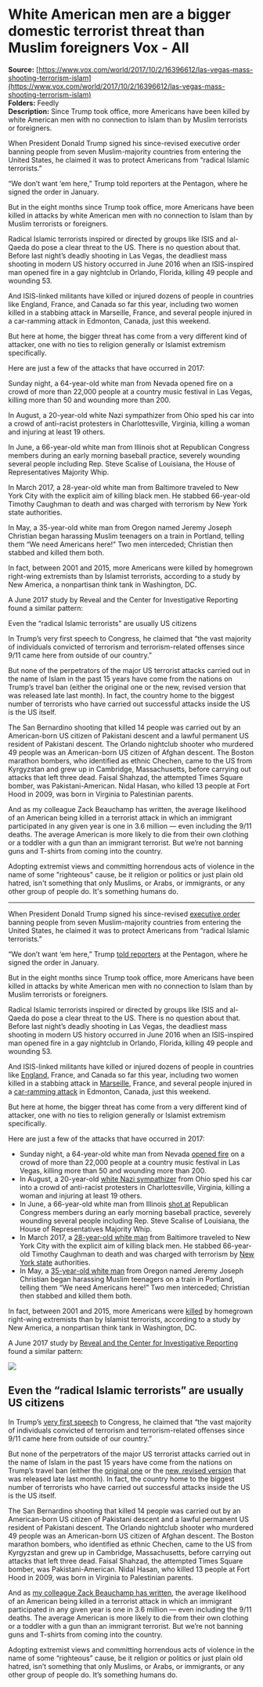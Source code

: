 # White American men are a bigger domestic terrorist threat than Muslim foreigners Vox - All

**Source:** [https://www.vox.com/world/2017/10/2/16396612/las-vegas-mass-shooting-terrorism-islam](https://www.vox.com/world/2017/10/2/16396612/las-vegas-mass-shooting-terrorism-islam)  
**Folders:** Feedly  
**Description:** Since Trump took office, more Americans have been killed by white American men with no connection to Islam than by Muslim terrorists or foreigners. 
 
When President Donald Trump signed his since-revised executive order banning people from seven Muslim-majority countries from entering the United States, he claimed it was to protect Americans from “radical Islamic terrorists.” 

“We don’t want ‘em here,” Trump told reporters at the Pentagon, where he signed the order in January. 

But in the eight months since Trump took office, more Americans have been killed in attacks by white American men with no connection to Islam than by Muslim terrorists or foreigners. 

Radical Islamic terrorists inspired or directed by groups like ISIS and al-Qaeda do pose a clear threat to the US. There is no question about that. Before last night’s deadly shooting in Las Vegas, the deadliest mass shooting in modern US history occurred in June 2016 when an ISIS-inspired man opened fire in a gay nightclub in Orlando, Florida, killing 49 people and wounding 53. 

And ISIS-linked militants have killed or injured dozens of people in countries like England, France, and Canada so far this year, including two women killed in a stabbing attack in Marseille, France, and several people injured in a car-ramming attack in Edmonton, Canada, just this weekend. 

But here at home, the bigger threat has come from a very different kind of attacker, one with no ties to religion generally or Islamist extremism specifically.

Here are just a few of the attacks that have occurred in 2017:

Sunday night, a 64-year-old white man from Nevada opened fire on a crowd of more than 22,000 people at a country music festival in Las Vegas, killing more than 50 and wounding more than 200. 

In August, a 20-year-old white Nazi sympathizer from Ohio sped his car into a crowd of anti-racist protesters in Charlottesville, Virginia, killing a woman and injuring at least 19 others.

In June, a 66-year-old white man from Illinois shot at Republican Congress members during an early morning baseball practice, severely wounding several people including Rep. Steve Scalise of Louisiana, the House of Representatives Majority Whip. 

In March 2017, a 28-year-old white man from Baltimore traveled to New York City with the explicit aim of killing black men. He stabbed 66-year-old Timothy Caughman to death and was charged with terrorism by New York state authorities.

In May, a 35-year-old white man from Oregon named Jeremy Joseph Christian began harassing Muslim teenagers on a train in Portland, telling them “We need Americans here!” Two men interceded; Christian then stabbed and killed them both.

In fact, between 2001 and 2015, more Americans were killed by homegrown right-wing extremists than by Islamist terrorists, according to a study by New America, a nonpartisan think tank in Washington, DC. 

A June 2017 study by Reveal and the Center for Investigative Reporting found a similar pattern:

Even the “radical Islamic terrorists” are usually US citizens

In Trump’s very first speech to Congress, he claimed that “the vast majority of individuals convicted of terrorism and terrorism-related offenses since 9/11 came here from outside of our country.”

But none of the perpetrators of the major US terrorist attacks carried out in the name of Islam in the past 15 years have come from the nations on Trump’s travel ban (either the original one or the new, revised version that was released late last month). In fact, the country home to the biggest number of terrorists who have carried out successful attacks inside the US is the US itself. 

The San Bernardino shooting that killed 14 people was carried out by an American-born US citizen of Pakistani descent and a lawful permanent US resident of Pakistani descent. The Orlando nightclub shooter who murdered 49 people was an American-born US citizen of Afghan descent. The Boston marathon bombers, who identified as ethnic Chechen, came to the US from Kyrgyzstan and grew up in Cambridge, Massachusetts, before carrying out attacks that left three dead. Faisal Shahzad, the attempted Times Square bomber, was Pakistani-American. Nidal Hasan, who killed 13 people at Fort Hood in 2009, was born in Virginia to Palestinian parents.

And as my colleague Zack Beauchamp has written, the average likelihood of an American being killed in a terrorist attack in which an immigrant participated in any given year is one in 3.6 million — even including the 9/11 deaths. The average American is more likely to die from their own clothing or a toddler with a gun than an immigrant terrorist. But we’re not banning guns and T-shirts from coming into the country.

Adopting extremist views and committing horrendous acts of violence in the name of some "righteous" cause, be it religion or politics or just plain old hatred, isn't something that only Muslims, or Arabs, or immigrants, or any other group of people do. It's something humans do.

---

<div><div><p>When President Donald Trump signed his since-revised <a href="https://www.whitehouse.gov/the-press-office/2017/03/06/executive-order-protecting-nation-foreign-terrorist-entry-united-states">executive order</a> banning people from seven Muslim-majority countries from entering the United States, he claimed it was to protect Americans from “radical Islamic terrorists.”</p></div><div><p>“We don’t want ‘em here,” Trump <a href="http://www.politico.com/story/2017/01/trump-executive-order-immigration-vetting-terrorists-234290">told reporters</a> at the Pentagon, where he signed the order in January.</p></div><div><p>But in the eight months since Trump took office, more Americans have been killed in attacks by white American men with no connection to Islam than by Muslim terrorists or foreigners.</p></div><div><p>Radical Islamic terrorists inspired or directed by groups like ISIS and al-Qaeda do pose a clear threat to the US. There is no question about that. Before last night’s deadly shooting in Las Vegas, the deadliest mass shooting in modern US history occurred in June 2016 when an ISIS-inspired man opened fire in a gay nightclub in Orlando, Florida, killing 49 people and wounding 53.</p></div><div><p>And ISIS-linked militants have killed or injured dozens of people in countries like <a href="http://www.bbc.com/news/uk-england-london-40147164">England</a>, France, and Canada so far this year, including two women killed in a stabbing attack in <a href="http://www.bbc.com/news/world-europe-41461107">Marseille</a>, France, and several people injured in a <a href="http://www.cbc.ca/news/canada/edmonton/abdulahi-hasan-sharif-somali-edmonton-1.4316074">car-ramming attack</a> in Edmonton, Canada, just this weekend.</p></div><div><p>But here at home, the bigger threat has come from a very different kind of attacker, one with no ties to religion generally or Islamist extremism specifically.</p></div><div><p>Here are just a few of the attacks that have occurred in 2017:</p></div><div><ul><li><span>Sunday night, a 64-year-old white man from Nevada <a href="https://www.vox.com/2017/10/2/16395600/las-vegas-shooting-updates">opened fire</a> on a crowd of more than 22,000 people at a country music festival in Las Vegas, killing more than 50 and wounding more than 200. </span></li><li><span>In August, a 20-year-old <a href="http://www.aljazeera.com/indepth/features/2017/08/charlottesville-james-alex-fields-170813111202708.html#who">white Nazi sympathizer</a> from Ohio sped his car into a crowd of anti-racist protesters in Charlottesville, Virginia, killing a woman and injuring at least 19 others.</span></li><li><span>In June, a 66-year-old white man from Illinois <a href="https://www.vox.com/2017/6/14/15799256/steve-scalise-shot-gunfire-congressional-baseball">shot at</a> Republican Congress members during an early morning baseball practice, severely wounding several people including Rep. Steve Scalise of Louisiana, the House of Representatives Majority Whip.</span></li><li><span>In March 2017, a <a href="https://www.theguardian.com/commentisfree/2017/mar/28/white-supremacist-slew-man-manhattan-president-silent">28-year-old white man</a> from Baltimore traveled to New York City with the explicit aim of killing black men. He stabbed 66-year-old Timothy Caughman to death and was charged with terrorism by <a href="http://www.npr.org/sections/thetwo-way/2017/03/28/521805165/white-supremacist-charged-with-terrorism-over-murder-of-black-man">New York state</a> authorities.</span></li><li><span>In May, a <a href="http://www.slate.com/blogs/the_slatest/2017/05/29/donald_trump_tweeted_21_times_while_not_condemning_white_supremacist_portland.html">35-year-old white man</a> from Oregon named Jeremy Joseph Christian began harassing Muslim teenagers on a train in Portland, telling them “We need Americans here!” Two men interceded; Christian then stabbed and killed them both.</span></li></ul></div><div><p>In fact, between 2001 and 2015, more Americans were <a href="https://www.nytimes.com/2015/06/25/us/tally-of-attacks-in-us-challenges-perceptions-of-top-terror-threat.html?_r=0">killed</a> by homegrown right-wing extremists than by Islamist terrorists, according to a study by New America, a nonpartisan think tank in Washington, DC.</p></div><div><p>A June 2017 study by <a href="https://www.revealnews.org/article/home-is-where-the-hate-is/">Reveal and the Center for Investigative Reporting</a> found a similar pattern:</p></div><div><div><div><div><div><div><a href="https://platform.vox.com/wp-content/uploads/sites/2/chorus/uploads/chorus_asset/file/9371549/Domestic_terrorism_incidents_by_type.png?quality=90&amp;strip=all&amp;crop=0,0,100,100"><img src="https://platform.vox.com/wp-content/uploads/sites/2/chorus/uploads/chorus_asset/file/9371549/Domestic_terrorism_incidents_by_type.png?quality=90&amp;strip=all&amp;crop=0%2C0%2C100%2C100&amp;w=1080"></a></div></div></div></div></div></div><div><div><h2>Even the “radical Islamic terrorists” are usually US citizens</h2></div></div><div><p>In Trump’s <a href="https://www.whitehouse.gov/the-press-office/2017/02/28/remarks-president-trump-joint-address-congress">very first speech</a> to Congress, he claimed that “the vast majority of individuals convicted of terrorism and terrorism-related offenses since 9/11 came here from outside of our country.”</p></div><div><p>But none of the perpetrators of the major US terrorist attacks carried out in the name of Islam in the past 15 years have come from the nations on Trump’s travel ban (either the <a href="https://www.whitehouse.gov/the-press-office/2017/03/06/executive-order-protecting-nation-foreign-terrorist-entry-united-states">original one</a> or the <a href="https://www.whitehouse.gov/the-press-office/2017/09/24/enhancing-vetting-capabilities-and-processes-detecting-attempted-entry">new, revised version</a> that was released late last month). In fact, the country home to the biggest number of terrorists who have carried out successful attacks inside the US is the US itself.</p></div><div><p>The San Bernardino shooting that killed 14 people was carried out by an American-born US citizen of Pakistani descent and a lawful permanent US resident of Pakistani descent. The Orlando nightclub shooter who murdered 49 people was an American-born US citizen of Afghan descent. The Boston marathon bombers, who identified as ethnic Chechen, came to the US from Kyrgyzstan and grew up in Cambridge, Massachusetts, before carrying out attacks that left three dead. Faisal Shahzad, the attempted Times Square bomber, was Pakistani-American. Nidal Hasan, who killed 13 people at Fort Hood in 2009, was born in Virginia to Palestinian parents.</p></div><div><p>And as <a href="http://www.vox.com/2016/9/13/12901950/terrorism-immigrants-clothes">my colleague Zack Beauchamp has written</a>, the average likelihood of an American being killed in a terrorist attack in which an immigrant participated in any given year is one in 3.6 million — even including the 9/11 deaths<em>. </em>The average American is more likely to die from their own clothing or a toddler with a gun than an immigrant terrorist. But we’re not banning guns and T-shirts from coming into the country.</p></div><div><p>Adopting extremist views and committing horrendous acts of violence in the name of some “righteous” cause, be it religion or politics or just plain old hatred, isn’t something that only Muslims, or Arabs, or immigrants, or any other group of people do. It’s something humans do.</p></div></div>